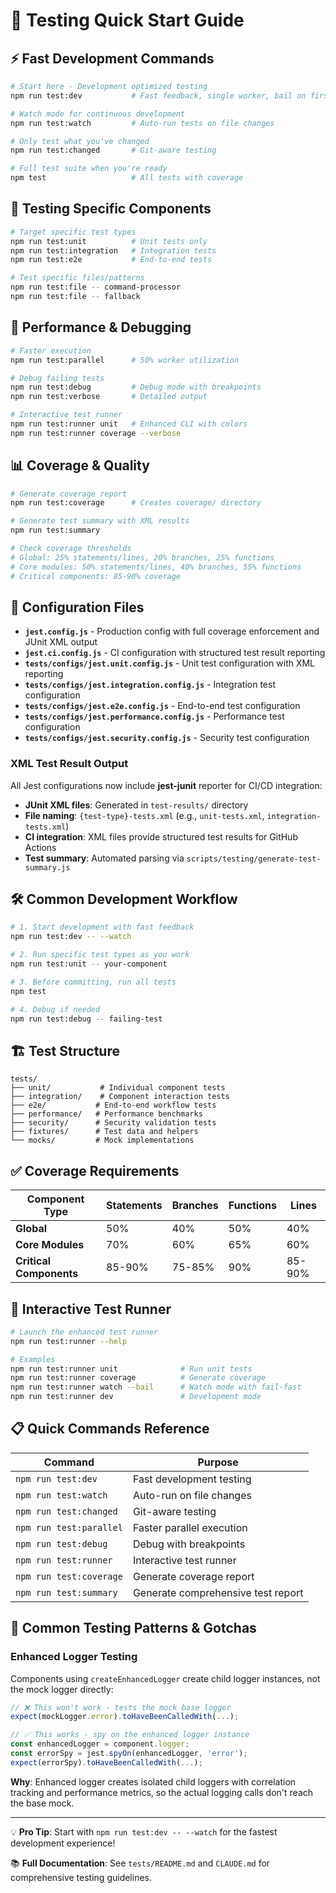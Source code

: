 # 🧪 Testing Quick Start Guide

## ⚡ Fast Development Commands

```bash
# Start here - Development optimized testing
npm run test:dev           # Fast feedback, single worker, bail on first failure

# Watch mode for continuous development
npm run test:watch         # Auto-run tests on file changes

# Only test what you've changed
npm run test:changed       # Git-aware testing

# Full test suite when you're ready
npm test                   # All tests with coverage
```

## 🎯 Testing Specific Components

```bash
# Target specific test types
npm run test:unit          # Unit tests only
npm run test:integration   # Integration tests
npm run test:e2e           # End-to-end tests

# Test specific files/patterns
npm run test:file -- command-processor
npm run test:file -- fallback
```

## 🚀 Performance & Debugging

```bash
# Faster execution
npm run test:parallel      # 50% worker utilization

# Debug failing tests
npm run test:debug         # Debug mode with breakpoints
npm run test:verbose       # Detailed output

# Interactive test runner
npm run test:runner unit   # Enhanced CLI with colors
npm run test:runner coverage --verbose
```

## 📊 Coverage & Quality

```bash
# Generate coverage report
npm run test:coverage      # Creates coverage/ directory

# Generate test summary with XML results  
npm run test:summary

# Check coverage thresholds
# Global: 25% statements/lines, 20% branches, 25% functions
# Core modules: 50% statements/lines, 40% branches, 55% functions
# Critical components: 85-90% coverage
```

## 🔧 Configuration Files

- **`jest.config.js`** - Production config with full coverage enforcement and JUnit XML output
- **`jest.ci.config.js`** - CI configuration with structured test result reporting
- **`tests/configs/jest.unit.config.js`** - Unit test configuration with XML reporting
- **`tests/configs/jest.integration.config.js`** - Integration test configuration
- **`tests/configs/jest.e2e.config.js`** - End-to-end test configuration
- **`tests/configs/jest.performance.config.js`** - Performance test configuration
- **`tests/configs/jest.security.config.js`** - Security test configuration

### XML Test Result Output

All Jest configurations now include **jest-junit** reporter for CI/CD integration:
- **JUnit XML files**: Generated in `test-results/` directory
- **File naming**: `{test-type}-tests.xml` (e.g., `unit-tests.xml`, `integration-tests.xml`)
- **CI integration**: XML files provide structured test results for GitHub Actions
- **Test summary**: Automated parsing via `scripts/testing/generate-test-summary.js`

## 🛠️ Common Development Workflow

```bash
# 1. Start development with fast feedback
npm run test:dev -- --watch

# 2. Run specific test types as you work
npm run test:unit -- your-component

# 3. Before committing, run all tests
npm test

# 4. Debug if needed
npm run test:debug -- failing-test
```

## 🏗️ Test Structure

```
tests/
├── unit/           # Individual component tests
├── integration/    # Component interaction tests
├── e2e/           # End-to-end workflow tests
├── performance/   # Performance benchmarks
├── security/      # Security validation tests
├── fixtures/      # Test data and helpers
└── mocks/         # Mock implementations
```

## ✅ Coverage Requirements

| Component Type          | Statements | Branches | Functions | Lines  |
| ----------------------- | ---------- | -------- | --------- | ------ |
| **Global**              | 50%        | 40%      | 50%       | 40%    |
| **Core Modules**        | 70%        | 60%      | 65%       | 60%    |
| **Critical Components** | 85-90%     | 75-85%   | 90%       | 85-90% |

## 🎨 Interactive Test Runner

```bash
# Launch the enhanced test runner
npm run test:runner --help

# Examples
npm run test:runner unit              # Run unit tests
npm run test:runner coverage          # Generate coverage
npm run test:runner watch --bail      # Watch mode with fail-fast
npm run test:runner dev               # Development mode
```

## 📋 Quick Commands Reference

| Command                 | Purpose                           |
| ----------------------- | --------------------------------- |
| `npm run test:dev`      | Fast development testing          |
| `npm run test:watch`    | Auto-run on file changes          |
| `npm run test:changed`  | Git-aware testing                 |
| `npm run test:parallel` | Faster parallel execution         |
| `npm run test:debug`    | Debug with breakpoints            |
| `npm run test:runner`   | Interactive test runner           |
| `npm run test:coverage` | Generate coverage report          |
| `npm run test:summary`  | Generate comprehensive test report |

## 🐛 Common Testing Patterns & Gotchas

### Enhanced Logger Testing

Components using `createEnhancedLogger` create child logger instances, not the mock logger directly:

```javascript
// ❌ This won't work - tests the mock base logger
expect(mockLogger.error).toHaveBeenCalledWith(...);

// ✅ This works - spy on the enhanced logger instance
const enhancedLogger = component.logger;
const errorSpy = jest.spyOn(enhancedLogger, 'error');
expect(errorSpy).toHaveBeenCalledWith(...);
```

**Why**: Enhanced logger creates isolated child loggers with correlation tracking and performance metrics, so the actual logging calls don't reach the base mock.

---

💡 **Pro Tip**: Start with `npm run test:dev -- --watch` for the fastest
development experience!

📚 **Full Documentation**: See `tests/README.md` and `CLAUDE.md` for
comprehensive testing guidelines.
